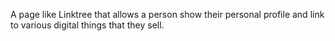 A page like Linktree that allows a person show their personal profile and link to various digital things that they sell.